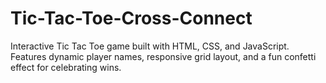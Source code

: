 # Tic-Tac-Toe-Cross-Connect
Interactive Tic Tac Toe game built with HTML, CSS, and JavaScript. Features dynamic player names, responsive grid layout, and a fun confetti effect for celebrating wins.
